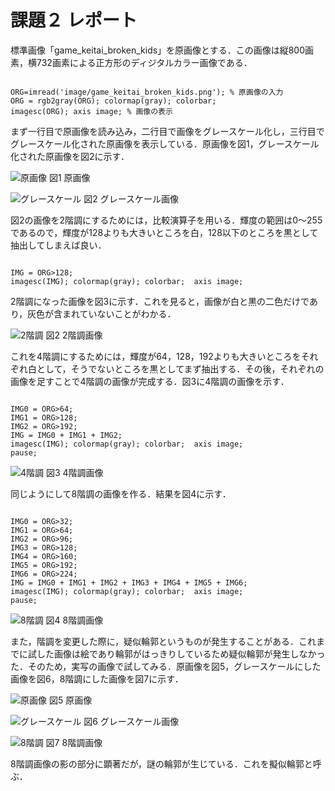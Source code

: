 課題２ レポート
==

標準画像「game_keitai_broken_kids」を原画像とする．この画像は縦800画素，横732画素による正方形のディジタルカラー画像である．

<pre><code>
ORG=imread('image/game_keitai_broken_kids.png'); % 原画像の入力
ORG = rgb2gray(ORG); colormap(gray); colorbar;
imagesc(ORG); axis image; % 画像の表示
</code></pre>

まず一行目で原画像を読み込み，二行目で画像をグレースケール化し，三行目でグレースケール化された原画像を表示している．原画像を図1，グレースケール化された原画像を図2に示す．

![原画像](https://raw.githubusercontent.com/gasagasa/lecture_image_processing/master/image/org_img.png?raw=true)
図1 原画像

![グレースケール](https://raw.githubusercontent.com/gasagasa/lecture_image_processing/master/image/kadai2_1.png?raw=true)
図2 グレースケール画像

図2の画像を2階調にするためには，比較演算子を用いる．輝度の範囲は0～255であるので，輝度が128よりも大きいところを白，128以下のところを黒として抽出してしまえば良い．

<pre><code>
IMG = ORG>128;
imagesc(IMG); colormap(gray); colorbar;  axis image;
</code></pre>

2階調になった画像を図3に示す．これを見ると，画像が白と黒の二色だけであり，灰色が含まれていないことがわかる．

![2階調](https://raw.githubusercontent.com/gasagasa/lecture_image_processing/master/image/kadai2_2.png?raw=true)
図2 2階調画像

これを4階調にするためには，輝度が64，128，192よりも大きいところをそれぞれ白として，そうでないところを黒としてまず抽出する．その後，それぞれの画像を足すことで4階調の画像が完成する．図3に4階調の画像を示す．

<pre><code>
IMG0 = ORG>64;
IMG1 = ORG>128;
IMG2 = ORG>192;
IMG = IMG0 + IMG1 + IMG2;
imagesc(IMG); colormap(gray); colorbar;  axis image;
pause;
</code></pre>

![4階調](https://raw.githubusercontent.com/gasagasa/lecture_image_processing/master/image/kadai2_3.png?raw=true)
図3 4階調画像

同じようにして8階調の画像を作る．結果を図4に示す．

<pre><code>
IMG0 = ORG>32;
IMG1 = ORG>64;
IMG2 = ORG>96;
IMG3 = ORG>128;
IMG4 = ORG>160;
IMG5 = ORG>192;
IMG6 = ORG>224;
IMG = IMG0 + IMG1 + IMG2 + IMG3 + IMG4 + IMG5 + IMG6;
imagesc(IMG); colormap(gray); colorbar;  axis image;
pause;
</code></pre>

![8階調](https://raw.githubusercontent.com/gasagasa/lecture_image_processing/master/image/kadai2_4.png?raw=true)
図4 8階調画像

また，階調を変更した際に，疑似輪郭というものが発生することがある．これまでに試した画像は絵であり輪郭がはっきりしているため疑似輪郭が発生しなかった．そのため，実写の画像で試してみる．原画像を図5，グレースケールにした画像を図6，8階調にした画像を図7に示す．

![原画像](https://github.com/gasagasa/lecture_image_processing/blob/master/image/kadai2_5.jpg?raw=true)
図5 原画像

![グレースケール](https://github.com/gasagasa/lecture_image_processing/blob/master/image/kadai2_6.jpg?raw=true)
図6 グレースケール画像

![8階調](https://github.com/gasagasa/lecture_image_processing/blob/master/image/kadai2_7.jpg?raw=true)
図7 8階調画像

8階調画像の影の部分に顕著だが，謎の輪郭が生じている．これを擬似輪郭と呼ぶ．
